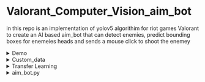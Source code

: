 # Valorant_Computer_Vision_aim_bot

in this repo is an implementation of yolov5 algorithim for riot games Valorant to create an AI based aim_bot that can detect enemies, predict bounding boxes for enemeies heads
and sends a mouse click to shoot the enemey

<details>
<summary>Demo</summary>
 
 ![Alt Text](./output/EDA2EB99-9BD7-4E3C-9062-AD0906B7E8B4.GIF)
 
 ![Alt Text](./output/ezgif-1-1baff66dc7.gif)

 ![Alt Text](./output/CF8381D8-7E6B-40B0-8F75-E3DB19ECA904.GIF)
 
</details>

<details>
<summary>Custom_data</summary>

 - 3K data were gathered from valorant clips and gameplays, using scutti you can convert videos into frames or capture screen shots at intervals while playing  [SCUTTI](https://github.com/TrevorSatori/Scutti)

 - images was then labeled using pyImgLabel which creates BB txt files and suitable for yolo format [LblIMG](https://github.com/luishengjie/pyImgLabel)

</details>

<details>
<summary>Transfer Learning</summary>
  
   - training was done on yolov5 using yolov5s.pt pretrained weights with custom the dataset created and custom yaml file.
  
   - training was done for 5 epochs on google collab and best weights are later used to detect enemeis in game
  
    - python train.py --img 640 --batch 16 --epochs 5 --data valorant.yaml --weights yolov5s.pt
</details>

<details>
<summary>aim_bot.py</summary>
  
   - mss is used to grab a live feed of computer screen 
  
   - loading live capture frames into cv2 and modeling the frames to get predictions
  
   - if enemeies are detected in the frame calculate enemey head position
  
   - move curosor and perform mouse click to kill the enemey
  
  
</details>

